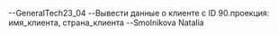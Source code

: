 --GeneralTech23_04
--Вывести данные о клиенте с ID 90.проекция: имя_клиента, страна_клиента
--Smolnikova Natalia
